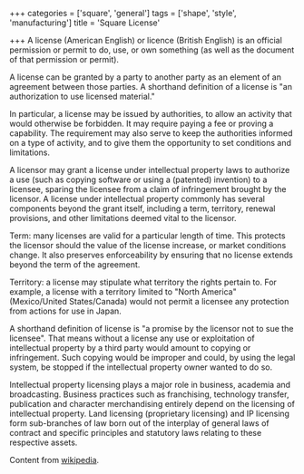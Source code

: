 +++
categories = ['square', 'general']
tags = ['shape', 'style', 'manufacturing']
title = 'Square License'

+++
A license (American English) or licence (British English) is an official permission or permit to do, use, or own something (as well as the document of that permission or permit).

A license can be granted by a party to another party as an element of an agreement between those parties. A shorthand definition of a license is "an authorization to use licensed material."

In particular, a license may be issued by authorities, to allow an activity that would otherwise be forbidden. It may require paying a fee or proving a capability. The requirement may also serve to keep the authorities informed on a type of activity, and to give them the opportunity to set conditions and limitations.

A licensor may grant a license under intellectual property laws to authorize a use (such as copying software or using a (patented) invention) to a licensee, sparing the licensee from a claim of infringement brought by the licensor. A license under intellectual property commonly has several components beyond the grant itself, including a term, territory, renewal provisions, and other limitations deemed vital to the licensor.

Term: many licenses are valid for a particular length of time. This protects the licensor should the value of the license increase, or market conditions change. It also preserves enforceability by ensuring that no license extends beyond the term of the agreement.

Territory: a license may stipulate what territory the rights pertain to. For example, a license with a territory limited to "North America" (Mexico/United States/Canada) would not permit a licensee any protection from actions for use in Japan.

A shorthand definition of license is "a promise by the licensor not to sue the licensee". That means without a license any use or exploitation of intellectual property by a third party would amount to copying or infringement. Such copying would be improper and could, by using the legal system, be stopped if the intellectual property owner wanted to do so.

Intellectual property licensing plays a major role in business, academia and broadcasting. Business practices such as franchising, technology transfer, publication and character merchandising entirely depend on the licensing of intellectual property. Land licensing (proprietary licensing) and IP licensing form sub-branches of law born out of the interplay of general laws of contract and specific principles and statutory laws relating to these respective assets. 

Content from [wikipedia](https://en.wikipedia.org/wiki/License).
